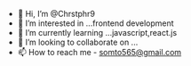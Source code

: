 - 👋 Hi, I’m @Chrstphr9
- 👀 I’m interested in ...frontend development 
- 🌱 I’m currently learning ...javascript,react.js
- 💞️ I’m looking to collaborate on ...
- 📫 How to reach me - somto565@gmail.com

<!---
Chrstphr9/Chrstphr9 is a ✨ special ✨ repository because its `README.md` (this file) appears on your GitHub profile.
You can click the Preview link to take a look at your changes.
--->
